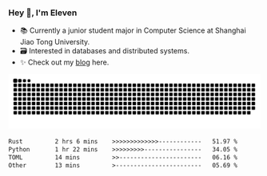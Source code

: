 ### Hey 👋, I'm Eleven

- 📚 Currently a junior student major in Computer Science at Shanghai Jiao Tong University.
- 🗃️ Interested in databases and distributed systems.
- ✨ Check out my [blog](https://blog.eleven.wiki) here.

![github contribution grid snake animation](https://raw.githubusercontent.com/El-even-11/El-even-11/output/github-contribution-grid-snake.svg)

<!--START_SECTION:waka-->

```text
Rust         2 hrs 6 mins    >>>>>>>>>>>>>------------   51.97 %
Python       1 hr 22 mins    >>>>>>>>>----------------   34.05 %
TOML         14 mins         >>-----------------------   06.16 %
Other        13 mins         >------------------------   05.69 %
```

<!--END_SECTION:waka-->
